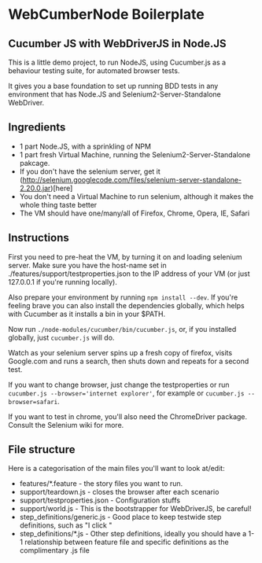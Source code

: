 # WebCumberNode Boilerplate
## Cucumber JS with WebDriverJS in Node.JS

This is a little demo project, to run NodeJS, using Cucumber.js as a behaviour 
testing suite, for automated browser tests.

It gives you a base foundation to set up running BDD tests in any environment 
that has Node.JS and Selenium2-Server-Standalone WebDriver.

## Ingredients

  * 1 part Node.JS, with a sprinkling of NPM
  * 1 part fresh Virtual Machine, running the Selenium2-Server-Standalone pakcage.
  * If you don't have the selenium server, get it (http://selenium.googlecode.com/files/selenium-server-standalone-2.20.0.jar)[here]
  * You don't need a Virtual Machine to run selenium, although it makes the whole thing taste better
  * The VM should have one/many/all of Firefox, Chrome, Opera, IE, Safari

## Instructions

First you need to pre-heat the VM, by turning it on and loading selenium server.
Make sure you have the host-name set in ./features/support/testproperties.json 
to the IP address of your VM (or just 127.0.0.1 if you're running locally).

Also prepare your environment by running `npm install --dev`. If you're feeling
brave you can also install the dependencies globally, which helps with Cucumber
as it installs a bin in your $PATH.

Now run `./node-modules/cucumber/bin/cucumber.js`, or, if you installed globally, 
just `cucumber.js` will do.

Watch as your selenium server spins up a fresh copy of firefox, visits Google.com
and runs a search, then shuts down and repeats for a second test.

If you want to change browser, just change the testproperties or run 
`cucumber.js --browser='internet explorer'`, for example or 
`cucumber.js --browser=safari`.

If you want to test in chrome, you'll also need the ChromeDriver package. 
Consult the Selenium wiki for more.

## File structure

Here is a categorisation of the main files you'll want to look at/edit:

  * features/*.feature - the story files you want to run.
  * support/teardown.js - closes the browser after each scenario
  * support/testproperties.json - Configuration stuffs
  * support/world.js - This is the bootstrapper for WebDriverJS, be careful!
  * step_definitions/generic.js - Good place to keep testwide step definitions, such as "I click <id>"
  * step_definitions/*.js - Other step definitions, ideally you should have a 1-1 relationship between feature file and specific definitions as the complimentary .js file